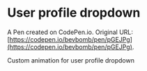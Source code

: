 # User profile dropdown

A Pen created on CodePen.io. Original URL: [https://codepen.io/bevbomb/pen/pGEJPg](https://codepen.io/bevbomb/pen/pGEJPg).

Custom animation for user profile dropdown
